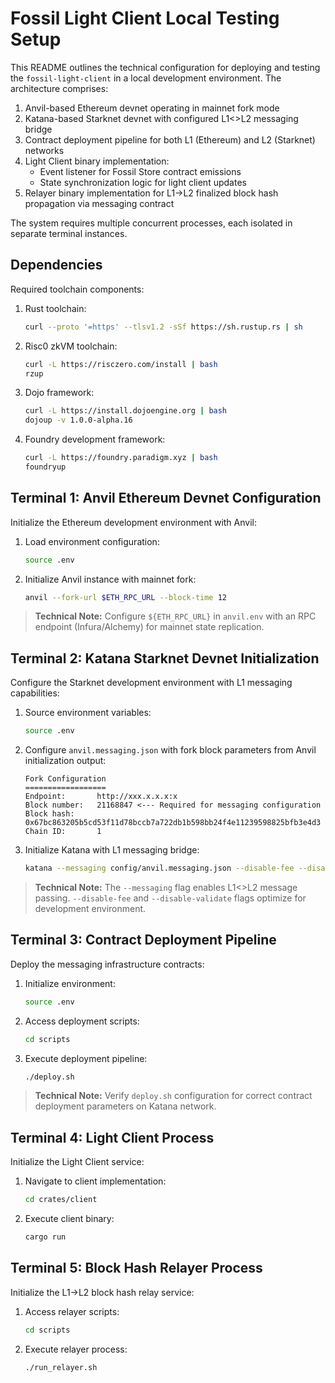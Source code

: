# Fossil Light Client Local Testing Setup

This README outlines the technical configuration for deploying and testing the `fossil-light-client` in a local development environment. The architecture comprises:

1. Anvil-based Ethereum devnet operating in mainnet fork mode
2. Katana-based Starknet devnet with configured L1<>L2 messaging bridge
3. Contract deployment pipeline for both L1 (Ethereum) and L2 (Starknet) networks
4. Light Client binary implementation:
   - Event listener for Fossil Store contract emissions
   - State synchronization logic for light client updates
5. Relayer binary implementation for L1->L2 finalized block hash propagation via messaging contract

The system requires multiple concurrent processes, each isolated in separate terminal instances.

## Dependencies

Required toolchain components:

1. Rust toolchain:
   ```bash
   curl --proto '=https' --tlsv1.2 -sSf https://sh.rustup.rs | sh
   ```

2. Risc0 zkVM toolchain:
   ```bash
   curl -L https://risczero.com/install | bash
   rzup
   ```

3. Dojo framework:
   ```bash
   curl -L https://install.dojoengine.org | bash
   dojoup -v 1.0.0-alpha.16
   ```

3. Foundry development framework:
   ```bash
   curl -L https://foundry.paradigm.xyz | bash
   foundryup
   ```

## Terminal 1: Anvil Ethereum Devnet Configuration

Initialize the Ethereum development environment with Anvil:

1. Load environment configuration:
   ```bash
   source .env
   ```

2. Initialize Anvil instance with mainnet fork:
   ```bash
   anvil --fork-url $ETH_RPC_URL --block-time 12
   ```

> **Technical Note:** Configure `${ETH_RPC_URL}` in `anvil.env` with an RPC endpoint (Infura/Alchemy) for mainnet state replication.

## Terminal 2: Katana Starknet Devnet Initialization

Configure the Starknet development environment with L1 messaging capabilities:

1. Source environment variables:
   ```bash
   source .env
   ```

2. Configure `anvil.messaging.json` with fork block parameters from Anvil initialization output:
   ```
   Fork Configuration
   ==================
   Endpoint:       http://xxx.x.x.x:x
   Block number:   21168847 <--- Required for messaging configuration
   Block hash:     0x67bc863205b5cd53f11d78bccb7a722db1b598bb24f4e11239598825bfb3e4d3
   Chain ID:       1
   ```

3. Initialize Katana with L1 messaging bridge:
   ```bash
   katana --messaging config/anvil.messaging.json --disable-fee --disable-validate
   ```

> **Technical Note:** The `--messaging` flag enables L1<>L2 message passing. `--disable-fee` and `--disable-validate` flags optimize for development environment.

## Terminal 3: Contract Deployment Pipeline

Deploy the messaging infrastructure contracts:

1. Initialize environment:
   ```bash
   source .env
   ```

2. Access deployment scripts:
   ```bash
   cd scripts
   ```

3. Execute deployment pipeline:
   ```bash
   ./deploy.sh
   ```

> **Technical Note:** Verify `deploy.sh` configuration for correct contract deployment parameters on Katana network.

## Terminal 4: Light Client Process

Initialize the Light Client service:

1. Navigate to client implementation:
   ```bash
   cd crates/client
   ```

2. Execute client binary:
   ```bash
   cargo run
   ```

## Terminal 5: Block Hash Relayer Process

Initialize the L1->L2 block hash relay service:

1. Access relayer scripts:
   ```bash
   cd scripts
   ```

2. Execute relayer process:
   ```bash
   ./run_relayer.sh
   ```